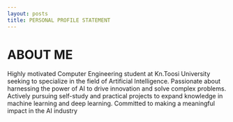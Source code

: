 ```yaml
---
layout: posts
title: PERSONAL PROFILE STATEMENT 
---
```


# ABOUT ME
Highly motivated Computer Engineering student at Kn.Toosi University seeking to specialize in the field of Artificial Intelligence. Passionate about harnessing the power of AI to drive innovation and solve complex problems. Actively pursuing self-study and practical projects to expand knowledge in machine learning and deep learning. Committed to making a meaningful impact in the AI industry
